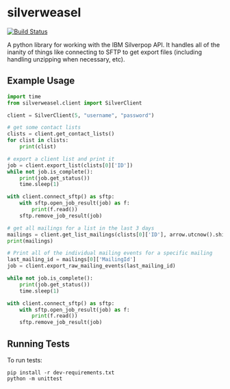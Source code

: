 # silverweasel
[![Build Status](https://secure.travis-ci.org/theatlantic/silverweasel.png?branch=master)](https://travis-ci.org/theatlantic/silverweasel)

A python library for working with the IBM Silverpop API.  It handles all of the inanity of things like connecting to SFTP to get export files (including handling unzipping when necessary, etc).


## Example Usage
```python
import time
from silverweasel.client import SilverClient

client = SilverClient(5, "username", "password")

# get some contact lists
clists = client.get_contact_lists()
for clist in clists:
    print(clist)

# export a client list and print it
job = client.export_list(clists[0]['ID'])
while not job.is_complete():
    print(job.get_status())
    time.sleep(1)

with client.connect_sftp() as sftp:
    with sftp.open_job_result(job) as f:
        print(f.read())
    sftp.remove_job_result(job)

# get all mailings for a list in the last 3 days
mailings = client.get_list_mailings(clists[0]['ID'], arrow.utcnow().shift(days=-3))
print(mailings)

# Print all of the individual mailing events for a specific mailing
last_mailing_id = mailings[0]['MailingId']
job = client.export_raw_mailing_events(last_mailing_id)

while not job.is_complete():
    print(job.get_status())
    time.sleep(1)

with client.connect_sftp() as sftp:
    with sftp.open_job_result(job) as f:
        print(f.read())
    sftp.remove_job_result(job)
```


## Running Tests
To run tests:

```
pip install -r dev-requirements.txt
python -m unittest
```